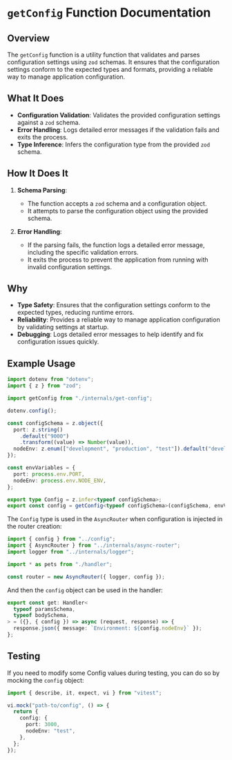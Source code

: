 # `getConfig` Function Documentation

## Overview

The `getConfig` function is a utility function that validates and parses configuration settings using `zod` schemas. It ensures that the configuration settings conform to the expected types and formats, providing a reliable way to manage application configuration.

## What It Does

- **Configuration Validation**: Validates the provided configuration settings against a `zod` schema.
- **Error Handling**: Logs detailed error messages if the validation fails and exits the process.
- **Type Inference**: Infers the configuration type from the provided `zod` schema.

## How It Does It

1. **Schema Parsing**:
   - The function accepts a `zod` schema and a configuration object.
   - It attempts to parse the configuration object using the provided schema.

2. **Error Handling**:
   - If the parsing fails, the function logs a detailed error message, including the specific validation errors.
   - It exits the process to prevent the application from running with invalid configuration settings.

## Why

- **Type Safety**: Ensures that the configuration settings conform to the expected types, reducing runtime errors.
- **Reliability**: Provides a reliable way to manage application configuration by validating settings at startup.
- **Debugging**: Logs detailed error messages to help identify and fix configuration issues quickly.

## Example Usage

```typescript
import dotenv from "dotenv";
import { z } from "zod";

import getConfig from "./internals/get-config";

dotenv.config();

const configSchema = z.object({
  port: z.string()
    .default("9000")
    .transform((value) => Number(value)),
  nodeEnv: z.enum(["development", "production", "test"]).default("development"),
});

const envVariables = {
  port: process.env.PORT,
  nodeEnv: process.env.NODE_ENV,
};

export type Config = z.infer<typeof configSchema>;
export const config = getConfig<typeof configSchema>(configSchema, envVariables);
```

The `Config` type is used in the `AsyncRouter` when configuration is injected in the router creation:

```typescript
import { config } from "../config";
import { AsyncRouter } from "../internals/async-router";
import logger from "../internals/logger";

import * as pets from "./handler";

const router = new AsyncRouter({ logger, config });
```

And then the `config` object can be used in the handler:

```typescript
export const get: Handler<
  typeof paramsSchema,
  typeof bodySchema,
> = ({}, { config }) => async (request, response) => {
  response.json({ message: `Environment: ${config.nodeEnv}` });
};
```

## Testing

If you need to modify some Config values during testing, you can do so by mocking the `config` object:

```typescript
import { describe, it, expect, vi } from "vitest";

vi.mock("path-to/config", () => {
  return {
    config: {
      port: 3000,
      nodeEnv: "test",
    },
  };
});
```
